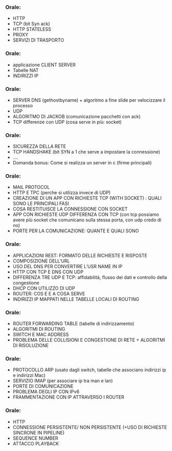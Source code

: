 ### Orale:
-  HTTP
-  TCP (bit Syn ack)
-  HTTP STATELESS
-  PROXY
-  SERVIZI DI TRASPORTO
### Orale:
-  applicazione CLIENT SERVER
-  Tabelle NAT
-  INDIRIZZI IP
### Orale:
-   SERVER DNS (gethostbyname) + algoritmo a fine slide per velocizzare il processo
-  UDP
-  ALGORITMO DI JACKOB (comunicazione pacchetti con ack)
-  TCP differenze con UDP (cosa serve in più: socket)
### Orale:
-  SICUREZZA DELLA RETE
-  TCP HANDSHAKE (bit SYN a 1 che serve a impostare la connessione)
-  ….
-  Domanda bonus: Come si realizza un server in c (firme principali)
### Orale:
-  MAIL PROTOCOL
-  HTTP E TPC (perche si utilizza invece di UDP)
-  CREAZIONE DI UN APP CON RICHIESTE TCP (WITH SOCKET) : QUALI SONO LE PRINCIPALI FASI
-  COSA RESTITUISCE LA CONNESSIONE CON SOCKET
-  APP CON RICHIESTE UDP DIFFERENZA CON TCP (con tcp possiamo avere più socket che comunicano sulla stessa porta, con udp credo di no)
-  PORTE PER LA COMUNICAZIONE: QUANTE E QUALI SONO
### Orale:
-  APPLICAZIONI REST: FORMATO DELLE RICHIESTE E RISPOSTE
-  COMPOSIZIONE DELL’URL
-  USO DEL DNS PER CONVERTIRE L’USR NAME IN IP
-  HTTP CON TCP E DNS CON UDP
-  DIFFERENZA TRE UDP E TCP: affidabilità, flusso dei dati e controllo della congestione
-  DHCP CON UTILIZZO DI UDP 
-  ROUTER: COS E E A COSA SERVE
-  INDIRIZZI IP MAPPATI NELLE TABELLE LOCALI DI ROUTING
### Orale:
-  ROUTER FORWARDING TABLE (tabelle di indirizzamento)
-  ALGORITMI DI ROUTING
-  SWITCH E MAC ADDRESS 
-  PROBLEMA DELLE COLLISIONI E CONGESTIONE DI RETE + ALGORITMI DI RISOLUZIONE
### Orale:
-  PROTOCOLLO ARP (usato dagli switch, tabelle che associano indirizzi ip e indirizzi Mac)
-  SERVIZIO IMAP (per associare ip tra man e lan)
-  PORTE DI COMUNICAZIONE
-  PROBLEMA DEGLI IP CON IPv6
-  FRAMMENTAZIONE CON IP ATTRAVERSO I ROUTER
### Orale: 
-  HTTP
-  CONNESSIONE PERSISTENTE/ NON PERSISTENTE (+USO DI RICHIESTE SINCRONE IN PIPELINE)
-  SEQUENCE NUMBER
-  ATTACCO PLAYBACK